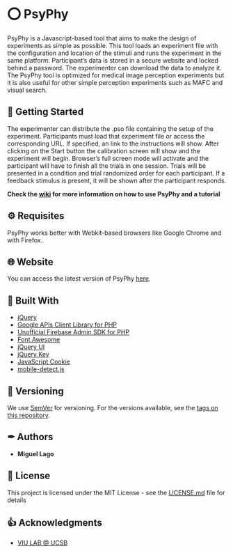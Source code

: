 # ⭕ PsyPhy

PsyPhy is a Javascript-based tool that aims to make the design of experiments as simple as possible. This tool loads an experiment file with the configuration and location of the stimuli and runs the experiment in the same platform. Participant’s data is stored in a secure website and locked behind a password. The experimenter can download the data to analyze it. The PsyPhy tool is optimized for medical image perception experiments but it is also useful for other simple perception experiments such as MAFC and visual search.

## 🔰 Getting Started

The experimenter can distribute the .pso file containing the setup of the experiment. Participants must load that experiment file or access the corresponding URL. If specified, an link to the instructions will show. After clicking on the Start button the calibration screen will show and the experiment will begin. Browser’s full screen mode will activate and the participant will have to finish all the trials in one session. Trials will be presented in a condition and trial randomized order for each participant. If a feedback stimulus is present, it will be shown after the participant responds.

**Check the [wiki](https://gitlab.com/malago/psyphy/-/wikis/home) for more information on how to use PsyPhy and a tutorial**

## ⚙ Requisites

PsyPhy works better with Webkit-based browsers like Google Chrome and with Firefox.

## 🌐 Website

You can access the latest version of PsyPhy [here](https://psyphy.psych.ucsb.edu/).

## 🧩 Built With

* [jQuery](https://jquery.com/)
* [Google APIs Client Library for PHP](https://github.com/googleapis/google-api-php-client)
* [Unofficial Firebase Admin SDK for PHP](https://github.com/kreait/firebase-php)
* [Font Awesome](https://fontawesome.com/)
* [jQuery UI](https://jqueryui.com/)
* [jQuery Key](https://github.com/yckart/jquery.key.js)
* [JavaScript Cookie](https://github.com/js-cookie/js-cookie/)
* [mobile-detect.js](https://github.com/hgoebl/mobile-detect.js)

## 🔢 Versioning

We use [SemVer](http://semver.org/) for versioning. For the versions available, see the [tags on this repository](https://gitlab.com/malago/psyphy/-/tags). 

## ✒ Authors

* **Miguel Lago**

## 🧾 License

This project is licensed under the MIT License - see the [LICENSE.md](LICENSE.md) file for details

## 👍 Acknowledgments

* [VIU LAB @ UCSB](https://viu.psych.ucsb.edu)
